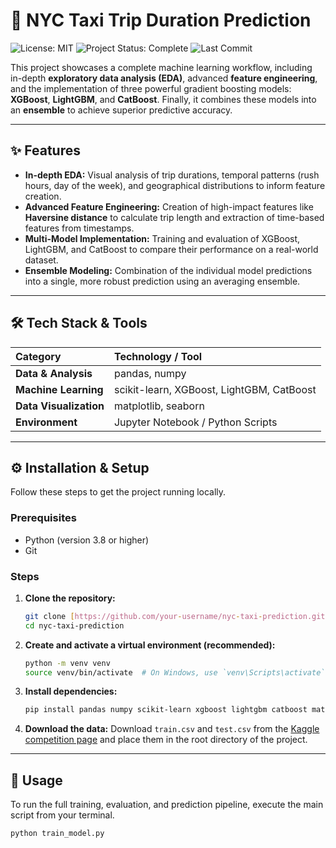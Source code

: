 # 🚕 NYC Taxi Trip Duration Prediction

<p align="left">
  <img src="https://img.shields.io/badge/license-MIT-green.svg" alt="License: MIT">
  <img src="https://img.shields.io/badge/status-complete-blue.svg" alt="Project Status: Complete">
  <img src="https://img.shields.io/github/last-commit/your-username/nyc-taxi-prediction" alt="Last Commit">
</p>

This project showcases a complete machine learning workflow, including in-depth **exploratory data analysis (EDA)**, advanced **feature engineering**, and the implementation of three powerful gradient boosting models: **XGBoost**, **LightGBM**, and **CatBoost**. Finally, it combines these models into an **ensemble** to achieve superior predictive accuracy.



---

## ✨ Features

* **In-depth EDA:** Visual analysis of trip durations, temporal patterns (rush hours, day of the week), and geographical distributions to inform feature creation.
* **Advanced Feature Engineering:** Creation of high-impact features like **Haversine distance** to calculate trip length and extraction of time-based features from timestamps.
* **Multi-Model Implementation:** Training and evaluation of XGBoost, LightGBM, and CatBoost to compare their performance on a real-world dataset.
* **Ensemble Modeling:** Combination of the individual model predictions into a single, more robust prediction using an averaging ensemble.

---

## 🛠️ Tech Stack & Tools

| Category | Technology / Tool |
| :--- | :--- |
| **Data & Analysis** | pandas, numpy |
| **Machine Learning**| scikit-learn, XGBoost, LightGBM, CatBoost |
| **Data Visualization** | matplotlib, seaborn |
| **Environment** | Jupyter Notebook / Python Scripts |

---

## ⚙️ Installation & Setup

Follow these steps to get the project running locally.

### Prerequisites

* Python (version 3.8 or higher)
* Git

### Steps

1.  **Clone the repository:**
    ```bash
    git clone [https://github.com/your-username/nyc-taxi-prediction.git](https://github.com/your-username/nyc-taxi-prediction.git)
    cd nyc-taxi-prediction
    ```

2.  **Create and activate a virtual environment (recommended):**
    ```bash
    python -m venv venv
    source venv/bin/activate  # On Windows, use `venv\Scripts\activate`
    ```

3.  **Install dependencies:**
    ```bash
    pip install pandas numpy scikit-learn xgboost lightgbm catboost matplotlib seaborn
    ```

4.  **Download the data:**
    Download `train.csv` and `test.csv` from the [Kaggle competition page](https://www.kaggle.com/c/nyc-taxi-trip-duration/data) and place them in the root directory of the project.

---

## 🚀 Usage

To run the full training, evaluation, and prediction pipeline, execute the main script from your terminal.

```bash
python train_model.py

